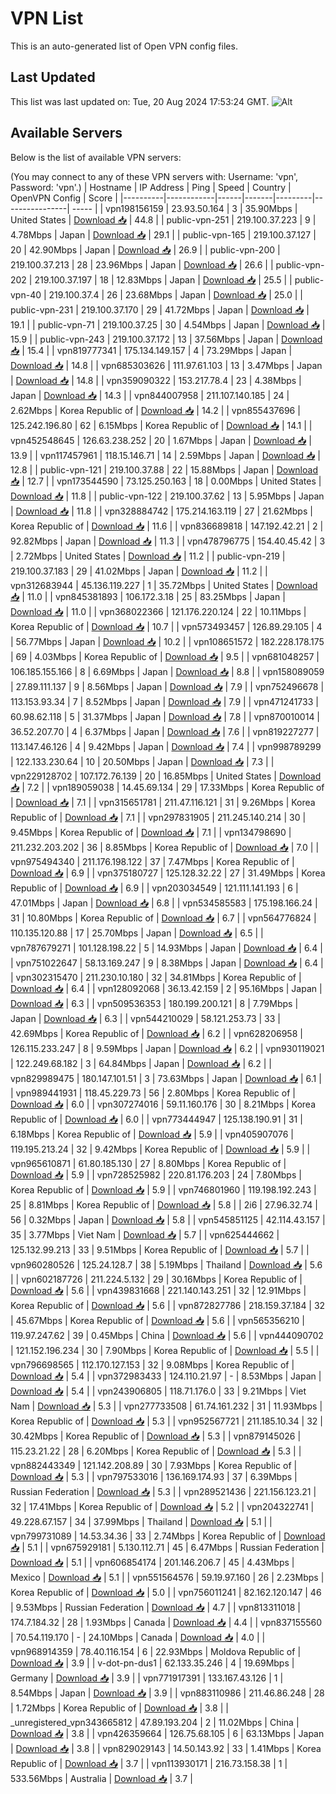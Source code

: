 # VPN List

This is an auto-generated list of Open VPN config files.

## Last Updated

This list was last updated on: Tue, 20 Aug 2024 17:53:24 GMT.
![Alt](https://repobeats.axiom.co/api/embed/186b98318ef1479477931607c1ad7d823f12451f.svg "Repobeats analytics image")

## Available Servers

Below is the list of available VPN servers:

(You may connect to any of these VPN servers with: Username: 'vpn', Password: 'vpn'.)
| Hostname | IP Address | Ping | Speed | Country | OpenVPN Config | Score |
|----------|------------|------|-------|---------|----------------| ----- |
| vpn198156159 | 23.93.50.164 | 3 | 35.90Mbps | United States | [Download 📥](./configs/server_0_US.ovpn) | 44.8 |
| public-vpn-251 | 219.100.37.223 | 9 | 4.78Mbps | Japan | [Download 📥](./configs/server_1_JP.ovpn) | 29.1 |
| public-vpn-165 | 219.100.37.127 | 20 | 42.90Mbps | Japan | [Download 📥](./configs/server_2_JP.ovpn) | 26.9 |
| public-vpn-200 | 219.100.37.213 | 28 | 23.96Mbps | Japan | [Download 📥](./configs/server_3_JP.ovpn) | 26.6 |
| public-vpn-202 | 219.100.37.197 | 18 | 12.83Mbps | Japan | [Download 📥](./configs/server_4_JP.ovpn) | 25.5 |
| public-vpn-40 | 219.100.37.4 | 26 | 23.68Mbps | Japan | [Download 📥](./configs/server_5_JP.ovpn) | 25.0 |
| public-vpn-231 | 219.100.37.170 | 29 | 41.72Mbps | Japan | [Download 📥](./configs/server_6_JP.ovpn) | 19.1 |
| public-vpn-71 | 219.100.37.25 | 30 | 4.54Mbps | Japan | [Download 📥](./configs/server_7_JP.ovpn) | 15.9 |
| public-vpn-243 | 219.100.37.172 | 13 | 37.56Mbps | Japan | [Download 📥](./configs/server_8_JP.ovpn) | 15.4 |
| vpn819777341 | 175.134.149.157 | 4 | 73.29Mbps | Japan | [Download 📥](./configs/server_9_JP.ovpn) | 14.8 |
| vpn685303626 | 111.97.61.103 | 13 | 3.47Mbps | Japan | [Download 📥](./configs/server_10_JP.ovpn) | 14.8 |
| vpn359090322 | 153.217.78.4 | 23 | 4.38Mbps | Japan | [Download 📥](./configs/server_11_JP.ovpn) | 14.3 |
| vpn844007958 | 211.107.140.185 | 24 | 2.62Mbps | Korea Republic of | [Download 📥](./configs/server_12_KR.ovpn) | 14.2 |
| vpn855437696 | 125.242.196.80 | 62 | 6.15Mbps | Korea Republic of | [Download 📥](./configs/server_13_KR.ovpn) | 14.1 |
| vpn452548645 | 126.63.238.252 | 20 | 1.67Mbps | Japan | [Download 📥](./configs/server_14_JP.ovpn) | 13.9 |
| vpn117457961 | 118.15.146.71 | 14 | 2.59Mbps | Japan | [Download 📥](./configs/server_15_JP.ovpn) | 12.8 |
| public-vpn-121 | 219.100.37.88 | 22 | 15.88Mbps | Japan | [Download 📥](./configs/server_16_JP.ovpn) | 12.7 |
| vpn173544590 | 73.125.250.163 | 18 | 0.00Mbps | United States | [Download 📥](./configs/server_17_US.ovpn) | 11.8 |
| public-vpn-122 | 219.100.37.62 | 13 | 5.95Mbps | Japan | [Download 📥](./configs/server_18_JP.ovpn) | 11.8 |
| vpn328884742 | 175.214.163.119 | 27 | 21.62Mbps | Korea Republic of | [Download 📥](./configs/server_19_KR.ovpn) | 11.6 |
| vpn836689818 | 147.192.42.21 | 2 | 92.82Mbps | Japan | [Download 📥](./configs/server_20_JP.ovpn) | 11.3 |
| vpn478796775 | 154.40.45.42 | 3 | 2.72Mbps | United States | [Download 📥](./configs/server_21_US.ovpn) | 11.2 |
| public-vpn-219 | 219.100.37.183 | 29 | 41.02Mbps | Japan | [Download 📥](./configs/server_22_JP.ovpn) | 11.2 |
| vpn312683944 | 45.136.119.227 | 1 | 35.72Mbps | United States | [Download 📥](./configs/server_23_US.ovpn) | 11.0 |
| vpn845381893 | 106.172.3.18 | 25 | 83.25Mbps | Japan | [Download 📥](./configs/server_24_JP.ovpn) | 11.0 |
| vpn368022366 | 121.176.220.124 | 22 | 10.11Mbps | Korea Republic of | [Download 📥](./configs/server_25_KR.ovpn) | 10.7 |
| vpn573493457 | 126.89.29.105 | 4 | 56.77Mbps | Japan | [Download 📥](./configs/server_26_JP.ovpn) | 10.2 |
| vpn108651572 | 182.228.178.175 | 69 | 4.03Mbps | Korea Republic of | [Download 📥](./configs/server_27_KR.ovpn) | 9.5 |
| vpn681048257 | 106.185.155.166 | 8 | 6.69Mbps | Japan | [Download 📥](./configs/server_28_JP.ovpn) | 8.8 |
| vpn158089059 | 27.89.111.137 | 9 | 8.56Mbps | Japan | [Download 📥](./configs/server_29_JP.ovpn) | 7.9 |
| vpn752496678 | 113.153.93.34 | 7 | 8.52Mbps | Japan | [Download 📥](./configs/server_30_JP.ovpn) | 7.9 |
| vpn471241733 | 60.98.62.118 | 5 | 31.37Mbps | Japan | [Download 📥](./configs/server_31_JP.ovpn) | 7.8 |
| vpn870010014 | 36.52.207.70 | 4 | 6.37Mbps | Japan | [Download 📥](./configs/server_32_JP.ovpn) | 7.6 |
| vpn819227277 | 113.147.46.126 | 4 | 9.42Mbps | Japan | [Download 📥](./configs/server_33_JP.ovpn) | 7.4 |
| vpn998789299 | 122.133.230.64 | 10 | 20.50Mbps | Japan | [Download 📥](./configs/server_34_JP.ovpn) | 7.3 |
| vpn229128702 | 107.172.76.139 | 20 | 16.85Mbps | United States | [Download 📥](./configs/server_35_US.ovpn) | 7.2 |
| vpn189059038 | 14.45.69.134 | 29 | 17.33Mbps | Korea Republic of | [Download 📥](./configs/server_36_KR.ovpn) | 7.1 |
| vpn315651781 | 211.47.116.121 | 31 | 9.26Mbps | Korea Republic of | [Download 📥](./configs/server_37_KR.ovpn) | 7.1 |
| vpn297831905 | 211.245.140.214 | 30 | 9.45Mbps | Korea Republic of | [Download 📥](./configs/server_38_KR.ovpn) | 7.1 |
| vpn134798690 | 211.232.203.202 | 36 | 8.85Mbps | Korea Republic of | [Download 📥](./configs/server_39_KR.ovpn) | 7.0 |
| vpn975494340 | 211.176.198.122 | 37 | 7.47Mbps | Korea Republic of | [Download 📥](./configs/server_40_KR.ovpn) | 6.9 |
| vpn375180727 | 125.128.32.22 | 27 | 31.49Mbps | Korea Republic of | [Download 📥](./configs/server_41_KR.ovpn) | 6.9 |
| vpn203034549 | 121.111.141.193 | 6 | 47.01Mbps | Japan | [Download 📥](./configs/server_42_JP.ovpn) | 6.8 |
| vpn534585583 | 175.198.166.24 | 31 | 10.80Mbps | Korea Republic of | [Download 📥](./configs/server_43_KR.ovpn) | 6.7 |
| vpn564776824 | 110.135.120.88 | 17 | 25.70Mbps | Japan | [Download 📥](./configs/server_44_JP.ovpn) | 6.5 |
| vpn787679271 | 101.128.198.22 | 5 | 14.93Mbps | Japan | [Download 📥](./configs/server_45_JP.ovpn) | 6.4 |
| vpn751022647 | 58.13.169.247 | 9 | 8.38Mbps | Japan | [Download 📥](./configs/server_46_JP.ovpn) | 6.4 |
| vpn302315470 | 211.230.10.180 | 32 | 34.81Mbps | Korea Republic of | [Download 📥](./configs/server_47_KR.ovpn) | 6.4 |
| vpn128092068 | 36.13.42.159 | 2 | 95.16Mbps | Japan | [Download 📥](./configs/server_48_JP.ovpn) | 6.3 |
| vpn509536353 | 180.199.200.121 | 8 | 7.79Mbps | Japan | [Download 📥](./configs/server_49_JP.ovpn) | 6.3 |
| vpn544210029 | 58.121.253.73 | 33 | 42.69Mbps | Korea Republic of | [Download 📥](./configs/server_50_KR.ovpn) | 6.2 |
| vpn628206958 | 126.115.233.247 | 8 | 9.59Mbps | Japan | [Download 📥](./configs/server_51_JP.ovpn) | 6.2 |
| vpn930119021 | 122.249.68.182 | 3 | 64.84Mbps | Japan | [Download 📥](./configs/server_52_JP.ovpn) | 6.2 |
| vpn829989475 | 180.147.101.51 | 3 | 73.63Mbps | Japan | [Download 📥](./configs/server_53_JP.ovpn) | 6.1 |
| vpn989441931 | 118.45.229.73 | 56 | 2.80Mbps | Korea Republic of | [Download 📥](./configs/server_54_KR.ovpn) | 6.0 |
| vpn307274016 | 59.11.160.176 | 30 | 8.21Mbps | Korea Republic of | [Download 📥](./configs/server_55_KR.ovpn) | 6.0 |
| vpn773444947 | 125.138.190.91 | 31 | 6.18Mbps | Korea Republic of | [Download 📥](./configs/server_56_KR.ovpn) | 5.9 |
| vpn405907076 | 119.195.213.24 | 32 | 9.42Mbps | Korea Republic of | [Download 📥](./configs/server_57_KR.ovpn) | 5.9 |
| vpn965610871 | 61.80.185.130 | 27 | 8.80Mbps | Korea Republic of | [Download 📥](./configs/server_58_KR.ovpn) | 5.9 |
| vpn728525982 | 220.81.176.203 | 24 | 7.80Mbps | Korea Republic of | [Download 📥](./configs/server_59_KR.ovpn) | 5.9 |
| vpn746801960 | 119.198.192.243 | 25 | 8.81Mbps | Korea Republic of | [Download 📥](./configs/server_60_KR.ovpn) | 5.8 |
| 2i6 | 27.96.32.74 | 56 | 0.32Mbps | Japan | [Download 📥](./configs/server_61_JP.ovpn) | 5.8 |
| vpn545851125 | 42.114.43.157 | 35 | 3.77Mbps | Viet Nam | [Download 📥](./configs/server_62_VN.ovpn) | 5.7 |
| vpn625444662 | 125.132.99.213 | 33 | 9.51Mbps | Korea Republic of | [Download 📥](./configs/server_63_KR.ovpn) | 5.7 |
| vpn960280526 | 125.24.128.7 | 38 | 5.19Mbps | Thailand | [Download 📥](./configs/server_64_TH.ovpn) | 5.6 |
| vpn602187726 | 211.224.5.132 | 29 | 30.16Mbps | Korea Republic of | [Download 📥](./configs/server_65_KR.ovpn) | 5.6 |
| vpn439831668 | 221.140.143.251 | 32 | 12.91Mbps | Korea Republic of | [Download 📥](./configs/server_66_KR.ovpn) | 5.6 |
| vpn872827786 | 218.159.37.184 | 32 | 45.67Mbps | Korea Republic of | [Download 📥](./configs/server_67_KR.ovpn) | 5.6 |
| vpn565356210 | 119.97.247.62 | 39 | 0.45Mbps | China | [Download 📥](./configs/server_68_CN.ovpn) | 5.6 |
| vpn444090702 | 121.152.196.234 | 30 | 7.90Mbps | Korea Republic of | [Download 📥](./configs/server_69_KR.ovpn) | 5.5 |
| vpn796698565 | 112.170.127.153 | 32 | 9.08Mbps | Korea Republic of | [Download 📥](./configs/server_70_KR.ovpn) | 5.4 |
| vpn372983433 | 124.110.21.97 | - | 8.53Mbps | Japan | [Download 📥](./configs/server_71_JP.ovpn) | 5.4 |
| vpn243906805 | 118.71.176.0 | 33 | 9.21Mbps | Viet Nam | [Download 📥](./configs/server_72_VN.ovpn) | 5.3 |
| vpn277733508 | 61.74.161.232 | 31 | 11.93Mbps | Korea Republic of | [Download 📥](./configs/server_73_KR.ovpn) | 5.3 |
| vpn952567721 | 211.185.10.34 | 32 | 30.42Mbps | Korea Republic of | [Download 📥](./configs/server_74_KR.ovpn) | 5.3 |
| vpn879145026 | 115.23.21.22 | 28 | 6.20Mbps | Korea Republic of | [Download 📥](./configs/server_75_KR.ovpn) | 5.3 |
| vpn882443349 | 121.142.208.89 | 30 | 7.93Mbps | Korea Republic of | [Download 📥](./configs/server_76_KR.ovpn) | 5.3 |
| vpn797533016 | 136.169.174.93 | 37 | 6.39Mbps | Russian Federation | [Download 📥](./configs/server_77_RU.ovpn) | 5.3 |
| vpn289521436 | 221.156.123.21 | 32 | 17.41Mbps | Korea Republic of | [Download 📥](./configs/server_78_KR.ovpn) | 5.2 |
| vpn204322741 | 49.228.67.157 | 34 | 37.99Mbps | Thailand | [Download 📥](./configs/server_79_TH.ovpn) | 5.1 |
| vpn799731089 | 14.53.34.36 | 33 | 2.74Mbps | Korea Republic of | [Download 📥](./configs/server_80_KR.ovpn) | 5.1 |
| vpn675929181 | 5.130.112.71 | 45 | 6.47Mbps | Russian Federation | [Download 📥](./configs/server_81_RU.ovpn) | 5.1 |
| vpn606854174 | 201.146.206.7 | 45 | 4.43Mbps | Mexico | [Download 📥](./configs/server_82_MX.ovpn) | 5.1 |
| vpn551564576 | 59.19.97.160 | 26 | 2.23Mbps | Korea Republic of | [Download 📥](./configs/server_83_KR.ovpn) | 5.0 |
| vpn756011241 | 82.162.120.147 | 46 | 9.53Mbps | Russian Federation | [Download 📥](./configs/server_84_RU.ovpn) | 4.7 |
| vpn813311018 | 174.7.184.32 | 28 | 1.93Mbps | Canada | [Download 📥](./configs/server_85_CA.ovpn) | 4.4 |
| vpn837155560 | 70.54.119.170 | - | 24.10Mbps | Canada | [Download 📥](./configs/server_86_CA.ovpn) | 4.0 |
| vpn968914359 | 78.40.116.154 | 6 | 22.93Mbps | Moldova Republic of | [Download 📥](./configs/server_87_MD.ovpn) | 3.9 |
| v-dot-pn-dus1 | 62.133.35.246 | 4 | 19.69Mbps | Germany | [Download 📥](./configs/server_88_DE.ovpn) | 3.9 |
| vpn771917391 | 133.167.43.126 | 1 | 8.54Mbps | Japan | [Download 📥](./configs/server_89_JP.ovpn) | 3.9 |
| vpn883110986 | 211.46.86.248 | 28 | 1.72Mbps | Korea Republic of | [Download 📥](./configs/server_90_KR.ovpn) | 3.8 |
| _unregistered_vpn343665812 | 47.89.193.204 | 2 | 11.02Mbps | China | [Download 📥](./configs/server_91_CN.ovpn) | 3.8 |
| vpn426359664 | 126.75.68.105 | 6 | 63.13Mbps | Japan | [Download 📥](./configs/server_92_JP.ovpn) | 3.8 |
| vpn829029143 | 14.50.143.92 | 33 | 1.41Mbps | Korea Republic of | [Download 📥](./configs/server_93_KR.ovpn) | 3.7 |
| vpn113930171 | 216.73.158.38 | 1 | 533.56Mbps | Australia | [Download 📥](./configs/server_94_AU.ovpn) | 3.7 |

